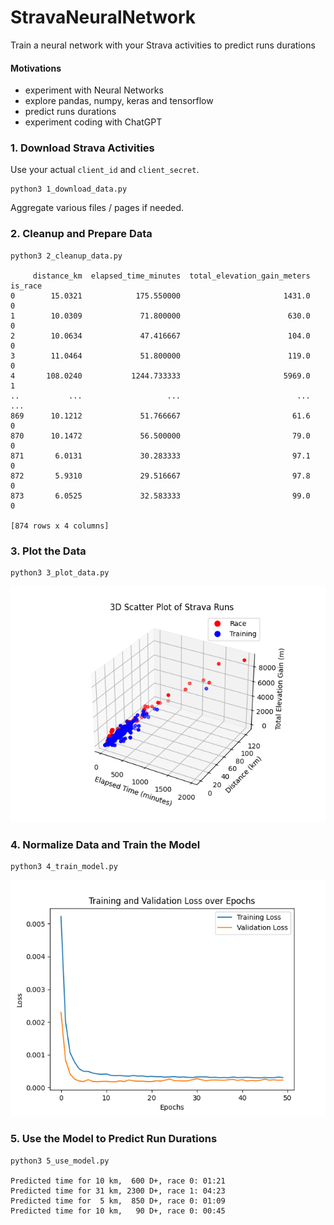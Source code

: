 # StravaNeuralNetwork
Train a neural network with your Strava activities to predict runs durations

#### Motivations

* experiment with Neural Networks
* explore pandas, numpy, keras and tensorflow  
* predict runs durations
* experiment coding with ChatGPT

### 1. Download Strava Activities

Use your actual `client_id` and `client_secret`.

    python3 1_download_data.py

Aggregate various files / pages if needed.

### 2. Cleanup and Prepare Data

	python3 2_cleanup_data.py

         distance_km  elapsed_time_minutes  total_elevation_gain_meters  is_race
    0        15.0321            175.550000                       1431.0        0
    1        10.0309             71.800000                        630.0        0
    2        10.0634             47.416667                        104.0        0
    3        11.0464             51.800000                        119.0        0
    4       108.0240           1244.733333                       5969.0        1
    ..           ...                   ...                          ...      ...
    869      10.1212             51.766667                         61.6        0
    870      10.1472             56.500000                         79.0        0
    871       6.0131             30.283333                         97.1        0
    872       5.9310             29.516667                         97.8        0
    873       6.0525             32.583333                         99.0        0
    
    [874 rows x 4 columns]

### 3. Plot the Data

    python3 3_plot_data.py
	
![plot data](3_plot_data.png)

### 4. Normalize Data and Train the Model

    python3 4_train_model.py

![train model](4_train_model.png)

### 5. Use the Model to Predict Run Durations

	python3 5_use_model.py

	Predicted time for 10 km,  600 D+, race 0: 01:21
	Predicted time for 31 km, 2300 D+, race 1: 04:23
	Predicted time for  5 km,  850 D+, race 0: 01:09
	Predicted time for 10 km,   90 D+, race 0: 00:45
